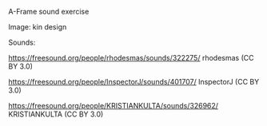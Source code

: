 A-Frame sound exercise

Image: kin design

Sounds:

https://freesound.org/people/rhodesmas/sounds/322275/
rhodesmas
(CC BY 3.0)


https://freesound.org/people/InspectorJ/sounds/401707/
InspectorJ
(CC BY 3.0)

https://freesound.org/people/KRISTIANKULTA/sounds/326962/
KRISTIANKULTA
(CC BY 3.0)
